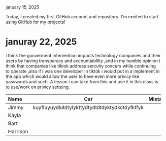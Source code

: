 january 15, 2025

Today, I created my first GitHub account and repository. I'm excited to start using GitHub for my projects!

# januray 22, 2025
I think the gonverment intervention impacts technology companies and their users by having transparacy and accountiablilty ,and in my humble opinion i think that companies like tiktok address sercuity concers while continuing to operate ,also if i was one developer in tiktok i would put in a implement in the app which would allow the user to have even more privicy like passwards and such. A lesson i can take from this and use it in this class is to use/work on privicy setteing.


| Name     | Car | Mistake |
| :------- | :--: | :------ |
| Jimmy    |kuyfluyuydlutdtylykttydtydtdtdyktydkctdyfktfyk     |         |
| Kayla    |     |         |
| Bart     |     |         |
| Harrison |     |         |
